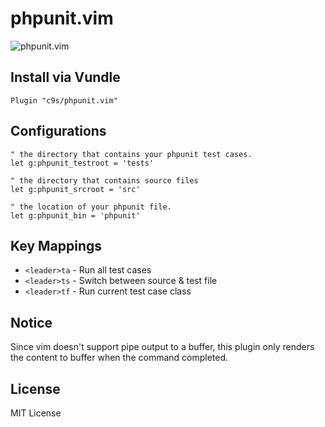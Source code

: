 # phpunit.vim

![phpunit.vim](https://pbs.twimg.com/media/CPwwG-4UcAA-KXs.png:large)


## Install via Vundle

```vim
Plugin "c9s/phpunit.vim"
```

## Configurations


```vim
" the directory that contains your phpunit test cases.
let g:phpunit_testroot = 'tests'
```

```vim
" the directory that contains source files
let g:phpunit_srcroot = 'src'
```

```vim
" the location of your phpunit file.
let g:phpunit_bin = 'phpunit'
```


## Key Mappings

- `<leader>ta` - Run all test cases
- `<leader>ts` - Switch between source & test file
- `<leader>tf` - Run current test case class

## Notice

Since vim doesn't support pipe output to a buffer, this plugin only renders the content to buffer when the command completed.

## License

MIT License
